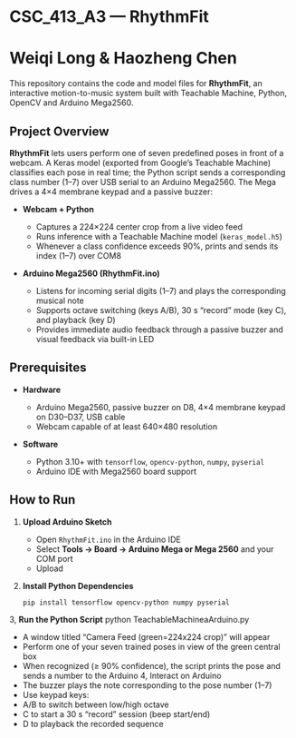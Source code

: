 
# CSC_413_A3 — RhythmFit
# Weiqi Long & Haozheng Chen
This repository contains the code and model files for **RhythmFit**, an interactive motion-to-music system built with Teachable Machine, Python, OpenCV and Arduino Mega2560.

## Project Overview

**RhythmFit** lets users perform one of seven predefined poses in front of a webcam. A Keras model (exported from Google’s Teachable Machine) classifies each pose in real time; the Python script sends a corresponding class number (1–7) over USB serial to an Arduino Mega2560. The Mega drives a 4×4 membrane keypad and a passive buzzer:

- **Webcam + Python**  
  - Captures a 224×224 center crop from a live video feed  
  - Runs inference with a Teachable Machine model (`keras_model.h5`)  
  - Whenever a class confidence exceeds 90%, prints and sends its index (1–7) over COM8

- **Arduino Mega2560 (RhythmFit.ino)**  
  - Listens for incoming serial digits (1–7) and plays the corresponding musical note  
  - Supports octave switching (keys A/B), 30 s “record” mode (key C), and playback (key D)  
  - Provides immediate audio feedback through a passive buzzer and visual feedback via built-in LED
 

## Prerequisites

- **Hardware**  
  - Arduino Mega2560, passive buzzer on D8, 4×4 membrane keypad on D30–D37, USB cable  
  - Webcam capable of at least 640×480 resolution  

- **Software**  
  - Python 3.10+ with `tensorflow`, `opencv-python`, `numpy`, `pyserial`  
  - Arduino IDE with Mega2560 board support  

## How to Run

1. **Upload Arduino Sketch**  
   - Open `RhythmFit.ino` in the Arduino IDE  
   - Select **Tools → Board → Arduino Mega or Mega 2560** and your COM port  
   - Upload  

2. **Install Python Dependencies**  
   ```bash
   pip install tensorflow opencv-python numpy pyserial
   
3, **Run the Python Script**
  python TeachableMachineaArduino.py
  - A window titled “Camera Feed (green=224x224 crop)” will appear
  - Perform one of your seven trained poses in view of the green central box
  - When recognized (≥ 90% confidence), the script prints the pose and sends a number to the Arduino
4, Interact on Arduino
- The buzzer plays the note corresponding to the pose number (1–7)
- Use keypad keys:
- A/B to switch between low/high octave
- C to start a 30 s “record” session (beep start/end)
- D to playback the recorded sequence
